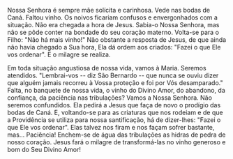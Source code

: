 Nossa Senhora é sempre mãe solícita e carinhosa. Vede nas bodas de Caná. Faltou vinho. Os noivos ficariam confusos e envergonhados com a situação. Não era chegada a hora de Jesus. Sabia-o Nossa Senhora, mas não se pôde conter na bondade do seu coração materno. Volta-se para o Filho: "Não há mais vinho!" Não obstante a resposta de Jesus, de que ainda não havia chegado a Sua hora, Ela dá ordem aos criados: "Fazei o que Ele vos ordenar". E o milagre se realiza.

Em toda situação angustiosa de nossa vida, vamos à Maria. Seremos atendidos. "Lembrai-vos -- diz São Bernardo -- que nunca se ouviu dizer que alguém jamais recorreu à Vossa proteção e foi por Vós desamparado." Falta, no banquete de nossa vida, o vinho do Divino Amor, do abandono, da confiança, da paciência nas tribulações? Vamos a Nossa Senhora. Não seremos confundidos. Ela pedirá a Jesus que faça de novo o prodígio das bodas de Caná. E, voltando-se para as criaturas que nos rodeiam e de que a Providência se utiliza para nossa santificação, há de dizer-lhes: "Fazei o que Ele vos ordenar". Elas talvez nos firam e nos façam sofrer bastante, mas\... Paciência! Enchem-se de água das tribulações as hidras de pedra de nosso coração. Jesus fará o milagre de transformá-las no vinho generoso e bom do Seu Divino Amor!